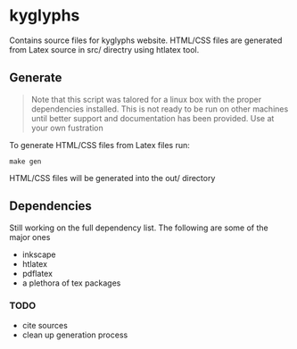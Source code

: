 # kyglyphs

Contains source files for kyglyphs website. HTML/CSS files are generated from Latex source in src/ directry using htlatex tool. 

## Generate
>Note that this script was talored for a linux box with the proper dependencies installed. This is not ready to be run on other machines until better support and documentation has been provided. Use at your own fustration

To generate HTML/CSS files from Latex files run:

`make gen`

HTML/CSS files will be generated into the out/ directory

## Dependencies
Still working on the full dependency list. The following are some of the major ones

- inkscape 
- htlatex
- pdflatex
- a plethora of tex packages

### TODO

- cite sources
- clean up generation process
